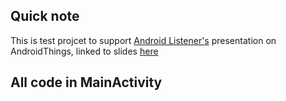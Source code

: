 ## Quick note
This is test projcet to support [Android Listener's](https://www.meetup.com/AndroidListener-Chicago/events/255202354/) presentation on AndroidThings, linked to slides [here](https://docs.google.com/presentation/d/1ev_G-51_1tZsWLoDjerjqDZQfiGvzNBS-OvUmDwJn3E/edit?usp=sharing)

## All code in MainActivity

